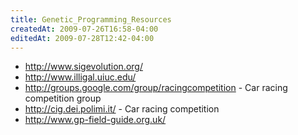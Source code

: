 ```yaml
---
title: Genetic_Programming_Resources
createdAt: 2009-07-26T16:58-04:00
editedAt: 2009-07-28T12:42-04:00
---
```


* http://www.sigevolution.org/
* http://www.illigal.uiuc.edu/
* http://groups.google.com/group/racingcompetition - Car racing competition group
* http://cig.dei.polimi.it/ - Car racing competition
* http://www.gp-field-guide.org.uk/

